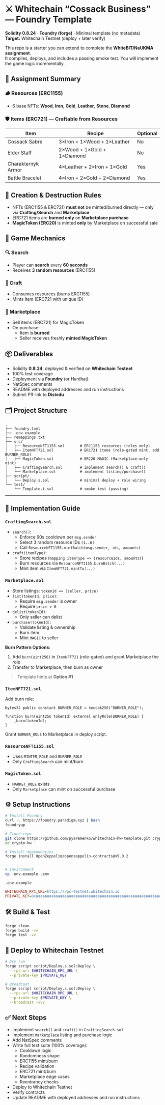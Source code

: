 # ⚔️ Whitechain “Cossack Business” — Foundry Template

**Solidity 0.8.24** · **Foundry (forge)** · Minimal template (no metadata)  
**Target:** Whitechain Testnet (deploy + later verify)

This repo is a starter you can extend to complete the **WhiteBIT/NaUKMA assignment**.  
It compiles, deploys, and includes a passing smoke test. You will implement the game logic incrementally.

## 🔰 Assignment Summary

### 🪵 Resources (ERC1155)

- 6 base NFTs: **Wood**, **Iron**, **Gold**, **Leather**, **Stone**, **Diamond**

### 🛡️ Items (ERC721) — Craftable from Resources

| Item               | Recipe                      | Optional |
| ------------------ | --------------------------- | -------- |
| Cossack Sabre      | 3×Iron + 1×Wood + 1×Leather | No       |
| Elder Staff        | 2×Wood + 1×Gold + 1×Diamond | No       |
| Charakternyk Armor | 4×Leather + 2×Iron + 1×Gold | Yes      |
| Battle Bracelet    | 4×Iron + 2×Gold + 2×Diamond | Yes      |

## 🔄 Creation & Destruction Rules

- NFTs (ERC1155 & ERC721) **must not** be minted/burned directly — only via **Crafting/Search** and **Marketplace**
- ERC721 items are **burned only** on **Marketplace purchase**
- **MagicToken (ERC20)** is minted **only** by Marketplace on successful sale

## 🧪 Game Mechanics

### 🔍 Search

- Player can **search** every **60 seconds**
- Receives **3 random resources** (ERC1155)

### 🧰 Craft

- Consumes resources (burns ERC1155)
- Mints item (ERC721 with unique ID)

### 🛒 Marketplace

- Sell items (ERC721) for MagicToken
- On purchase:
  - Item is **burned**
  - Seller receives freshly **minted MagicToken**

## 📦 Deliverables

- Solidity **0.8.24**, deployed & verified on **Whitechain Testnet**
- 100% test coverage
- Deployment via **Foundry** (or Hardhat)
- NatSpec comments
- README with deployed addresses and run instructions
- Submit PR link to **Distedu**

## 🗂 Project Structure

```
.
├── foundry.toml
├── .env.example
├── remappings.txt
├── src/
│   ├── ResourceNFT1155.sol       # ERC1155 resources (roles only)
│   ├── ItemNFT721.sol            # ERC721 items (role-gated mint, add BURNER_ROLE)
│   ├── MagicToken.sol            # ERC20 MAGIC (Marketplace-only mint)
│   ├── CraftingSearch.sol        # implement search() & craft()
│   └── Marketplace.sol           # implement listing/purchase()
├── script/
│   └── Deploy.s.sol              # minimal deploy + role wiring
└── test/
    └── Template.t.sol            # smoke test (passing)
```

---

## 🧩 Implementation Guide

### `CraftingSearch.sol`

- `search()`:
  - Enforce 60s cooldown per `msg.sender`
  - Select 3 random resource IDs `[1..6]`
  - Call `ResourceNFT1155.mintBatch(msg.sender, ids, amounts)`
- `craft(itemType)`:
  - Store recipes (`mapping itemType => (resourceIds, amounts)`)
  - Burn resources via `ResourceNFT1155.burnBatch(...)`
  - Mint item via `ItemNFT721.mintTo(...)`

### `Marketplace.sol`

- Store listings: `tokenId => (seller, price)`
- `list(tokenId, price)`:
  - Require `msg.sender` is owner
  - Require `price > 0`
- `delist(tokenId)`:
  - Only seller can delist
- `purchase(tokenId)`:
  - Validate listing & ownership
  - Burn item
  - Mint `MAGIC` to seller

**Burn Pattern Options:**

1. Add `burn(uint256)` in `ItemNFT721` (role-gated) and grant Marketplace the role
2. Transfer to Marketplace, then burn as owner

> Template hints at **Option #1**

### `ItemNFT721.sol`

Add burn role:

```solidity
bytes32 public constant BURNER_ROLE = keccak256("BURNER_ROLE");

function burn(uint256 tokenId) external onlyRole(BURNER_ROLE) {
    _burn(tokenId);
}
```

Grant `BURNER_ROLE` to Marketplace in deploy script.

### `ResourceNFT1155.sol`

- Uses `MINTER_ROLE` and `BURNER_ROLE`
- Only `CraftingSearch` can mint/burn

### `MagicToken.sol`

- `MARKET_ROLE` exists
- Only `Marketplace` can mint on successful purchase

## ⚙️ Setup Instructions

```bash
# Install Foundry
curl -L https://foundry.paradigm.xyz | bash
foundryup

# Clone repo
git clone https://github.com/pyaremenko/whitechain-hw-template.git crypto-hw
cd crypto-hw

# Install dependencies
forge install OpenZeppelin/openzeppelin-contracts@v5.0.2


# Environment
cp .env.example .env
```

`.env.example`

```ini
WHITECHAIN_RPC_URL=https://rpc-testnet.whitechain.io
PRIVATE_KEY=0xaaaaaaaaaaaaaaaaaaaaaaaaaaaaaaaaaaaaaaaaaaaaaaaaaaaaaaaaaaaaaaaa
```

## 🛠 Build & Test

```bash
forge clean
forge build -vv
forge test -vv
```

## 🚀 Deploy to Whitechain Testnet

```bash
# Dry run
forge script script/Deploy.s.sol:Deploy \
  --rpc-url $WHITECHAIN_RPC_URL \
  --private-key $PRIVATE_KEY

# Broadcast
forge script script/Deploy.s.sol:Deploy \
  --rpc-url $WHITECHAIN_RPC_URL \
  --private-key $PRIVATE_KEY \
  --broadcast -vvv
```

## ✅ Next Steps

- Implement `search()` and `craft()` in `CraftingSearch.sol`
- Implement `Marketplace` listing and purchase logic
- Add NatSpec comments
- Write full test suite (100% coverage):
  - Cooldown logic
  - Randomness shape
  - ERC1155 mint/burn
  - Recipe validation
  - ERC721 mint/burn
  - Marketplace edge cases
  - Reentrancy checks
- Deploy to Whitechain Testnet
- Verify contracts
- Update README with deployed addresses and run instructions
